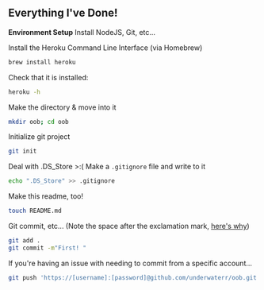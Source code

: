 
## Everything I've Done!
**Environment Setup**
Install NodeJS, Git, etc… 

Install the Heroku Command Line Interface (via Homebrew)
```bash
brew install heroku
```

Check that it is installed:
```bash
heroku -h
```

Make the directory & move into it
```bash
mkdir oob; cd oob
```

Initialize git project
```bash
git init
```

Deal with .DS_Store >:(
Make a `.gitignore` file and write to it
```bash
echo ".DS_Store" >> .gitignore
```

Make this readme, too! 
```bash
touch README.md
```

Git commit, etc...
(Note the space after the exclamation mark, [here's why](https://askubuntu.com/a/434840))
```bash
git add . 
git commit -m"First! "
```

If you're having an issue with needing to commit from a specific account...
```bash
git push 'https://[username]:[password]@github.com/underwaterr/oob.git'
```

